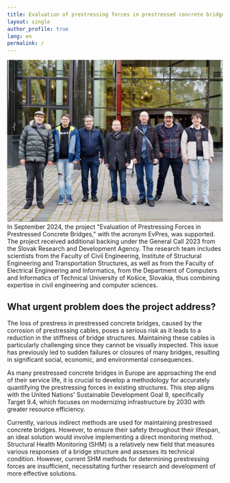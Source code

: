 ```yaml
---
title: Evaluation of prestressing forces in prestressed concrete bridges
layout: single
author_profile: true
lang: en
permalink: /
---
```

<!--
# layout: home 
# use the home layout to add posts to main page
<img src="/images/website_photo.jpg"/>
    <br>
-->

<img src="/images/website_photo.jpg"/>
    <br>
In September 2024, the project "Evaluation of Prestressing Forces in Prestressed Concrete Bridges," with the acronym EvPres, was supported. The project received additional backing under the General Call 2023 from the Slovak Research and Development Agency. The research team includes scientists from the Faculty of Civil Engineering, Institute of Structural Engineering and Transportation Structures, as well as from the Faculty of Electrical Engineering and Informatics, from the Department of Computers and Informatics of Technical University of Košice, Slovakia, thus combining expertise in civil engineering and computer sciences.

## What urgent problem does the project address?

The loss of prestress in prestressed concrete bridges, caused by the corrosion of prestressing cables, poses a serious risk as it leads to a reduction in the stiffness of bridge structures. Maintaining these cables is particularly challenging since they cannot be visually inspected. This issue has previously led to sudden failures or closures of many bridges, resulting in significant social, economic, and environmental consequences.

As many prestressed concrete bridges in Europe are approaching the end of their service life, it is crucial to develop a methodology for accurately quantifying the prestressing forces in existing structures. This step aligns with the United Nations' Sustainable Development Goal 9, specifically Target 9.4, which focuses on modernizing infrastructure by 2030 with greater resource efficiency.

Currently, various indirect methods are used for maintaining prestressed concrete bridges. However, to ensure their safety throughout their lifespan, an ideal solution would involve implementing a direct monitoring method. Structural Health Monitoring (SHM) is a relatively new field that measures various responses of a bridge structure and assesses its technical condition. However, current SHM methods for determining prestressing forces are insufficient, necessitating further research and development of more effective solutions.
